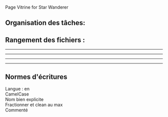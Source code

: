 Page Vitrine for Star Wanderer 
## Organisation des tâches:

## Rangement des fichiers :

---
---
---
---

## Normes d'écritures

Langue : en  
CamelCase  
Nom bien explicite  
Fractionner et clean au max  
Commenté
